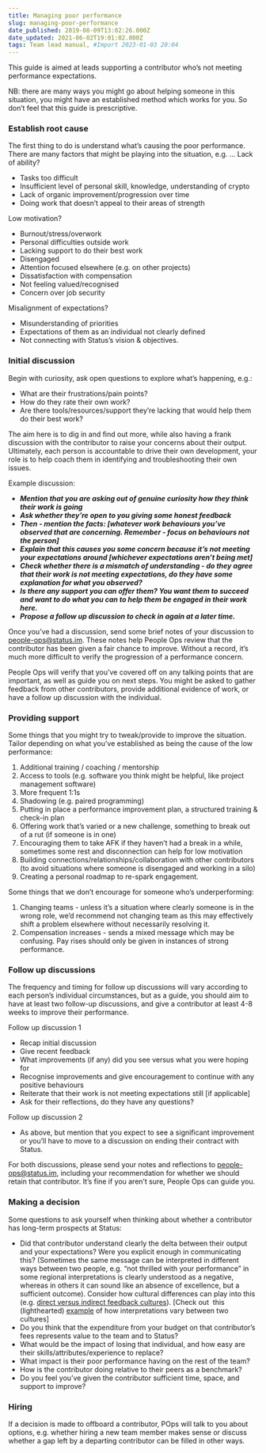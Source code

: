 ```yaml
---
title: Managing poor performance
slug: managing-poor-performance
date_published: 2019-08-09T13:02:26.000Z
date_updated: 2021-06-02T19:01:02.000Z
tags: Team lead manual, #Import 2023-01-03 20:04
---
```


This guide is aimed at leads supporting a contributor who’s not meeting performance expectations.

NB: there are many ways you might go about helping someone in this situation, you might have an established method which works for you. So don’t feel that this guide is prescriptive.

### Establish root cause

The first thing to do is understand what’s causing the poor performance. There are many factors that might be playing into the situation, e.g. ...
Lack of ability?

- Tasks too difficult
- Insufficient level of personal skill, knowledge, understanding of crypto
- Lack of organic improvement/progression over time
- Doing work that doesn’t appeal to their areas of strength

Low motivation?

- Burnout/stress/overwork
- Personal difficulties outside work
- Lacking support to do their best work
- Disengaged
- Attention focused elsewhere (e.g. on other projects)
- Dissatisfaction with compensation
- Not feeling valued/recognised
- Concern over job security

Misalignment of expectations?

- Misunderstanding of priorities
- Expectations of them as an individual not clearly defined
- Not connecting with Status’s vision & objectives.

### Initial discussion

Begin with curiosity, ask open questions to explore what’s happening, e.g.:

- What are their frustrations/pain points?
- How do they rate their own work?
- Are there tools/resources/support they’re lacking that would help them do their best work?

The aim here is to dig in and find out more, while also having a frank discussion with the contributor to raise your concerns about their output. Ultimately, each person is accountable to drive their own development, your role is to help coach them in identifying and troubleshooting their own issues.

Example discussion:

- ***Mention that you are asking out of genuine curiosity how they think their work is going***
- ***Ask whether they’re open to you giving some honest feedback***
- ***Then - mention the facts: [whatever work behaviours you’ve observed that are concerning. Remember - focus on behaviours not the person]***
- ***Explain that this causes you some concern because it’s not meeting your expectations around [whichever expectations aren’t being met]***
- ***Check whether there is a mismatch of understanding - do they agree that their work is not meeting expectations, do they have some explanation for what you observed?***
- ***Is there any support you can offer them? You want them to succeed and want to do what you can to help them be engaged in their work here.***
- ***Propose a follow up discussion to check in again at a later time.***

Once you’ve had a discussion, send some brief notes of your discussion to [people-ops@status.im](mailto:people-ops@status.im). These notes help People Ops review that the contributor has been given a fair chance to improve. Without a record, it’s much more difficult to verify the progression of a performance concern.

People Ops will verify that you’ve covered off on any talking points that are important, as well as guide you on next steps. You might be asked to gather feedback from other contributors, provide additional evidence of work, or have a follow up discussion with the individual.

### Providing support

Some things that you might try to tweak/provide to improve the situation. Tailor depending on what you’ve established as being the cause of the low performance:

1. Additional training / coaching / mentorship
2. Access to tools (e.g. software you think might be helpful, like project management software)
3. More frequent 1:1s
4. Shadowing (e.g. paired programming)
5. Putting in place a performance improvement plan, a structured training & check-in plan
6. Offering work that’s varied or a new challenge, something to break out of a rut (if someone is in one)
7. Encouraging them to take AFK if they haven’t had a break in a while, sometimes some rest and disconnection can help for low motivation
8. Building connections/relationships/collaboration with other contributors (to avoid situations where someone is disengaged and working in a silo)
9. Creating a personal roadmap to re-spark engagement.

Some things that we don’t encourage for someone who’s underperforming:

1. Changing teams - unless it’s a situation where clearly someone is in the wrong role, we’d recommend not changing team as this may effectively shift a problem elsewhere without necessarily resolving it.
2. Compensation increases - sends a mixed message which may be confusing. Pay rises should only be given in instances of strong performance.

### Follow up discussions

The frequency and timing for follow up discussions will vary according to each person’s individual circumstances, but as a guide, you should aim to have at least two follow-up discussions, and give a contributor at least 4-8 weeks to improve their performance.

Follow up discussion 1

- Recap initial discussion
- Give recent feedback
- What improvements (if any) did you see versus what you were hoping for
- Recognise improvements and give encouragement to continue with any positive behaviours
- Reiterate that their work is not meeting expectations still [if applicable] 
- Ask for their reflections, do they have any questions?

Follow up discussion 2

- As above, but mention that you expect to see a significant improvement or you’ll have to move to a discussion on ending their contract with Status.

For both discussions, please send your notes and reflections to [people-ops@status.im](mailto:people-ops@status.im), including your recommendation for whether we should retain that contributor. It’s fine if you aren’t sure, People Ops can guide you.

### Making a decision

Some questions to ask yourself when thinking about whether a contributor has long-term prospects at Status:

- Did that contributor understand clearly the delta between their output and your expectations? Were you explicit enough in communicating this? (Sometimes the same message can be interpreted in different ways between two people, e.g. “not thrilled with your performance” in some regional interpretations is clearly understood as a negative, whereas in others it can sound like an absence of excellence, but a sufficient outcome). Consider how cultural differences can play into this (e.g. [direct versus indirect feedback cultures](https://blog.12min.com/the-culture-map-pdf/)). [Check out  this (lighthearted) [example](https://hbr.org/resources/images/article_assets/2014/02/anglodutch_final.gif) of how interpretations vary between two cultures]
- Do you think that the expenditure from your budget on that contributor’s fees represents value to the team and to Status?
- What would be the impact of losing that individual, and how easy are their skills/attributes/experience to replace?
- What impact is their poor performance having on the rest of the team?
- How is the contributor doing relative to their peers as a benchmark?
- Do you feel you’ve given the contributor sufficient time, space, and support to improve?

### Hiring

If a decision is made to offboard a contributor, POps will talk to you about options, e.g. whether hiring a new team member makes sense or discuss whether a gap left by a departing contributor can be filled in other ways.
